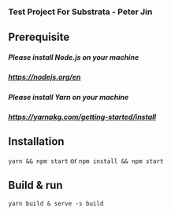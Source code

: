 ### Test Project For Substrata - Peter Jin 

## Prerequisite
##### Please install Node.js on your machine
##### https://nodejs.org/en

##### Please install Yarn on your machine
##### https://yarnpkg.com/getting-started/install

## Installation
`yarn && npm start` or `npm install && npm start`


## Build & run
`yarn build & serve -s build`
